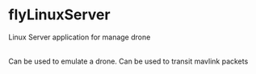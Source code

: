 # flyLinuxServer
Linux Server application for manage drone

<br>
Can be used to emulate a drone. Can be used to transit mavlink packets
<br>




